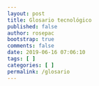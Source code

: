 ```yaml
---
layout: post
title: Glosario tecnológico
published: false
author: rosepac
bootstrap: true
comments: false
date: 2019-06-16 07:06:10
tags: [ ]
categories: [ ]
permalink: /glosario
---
```

